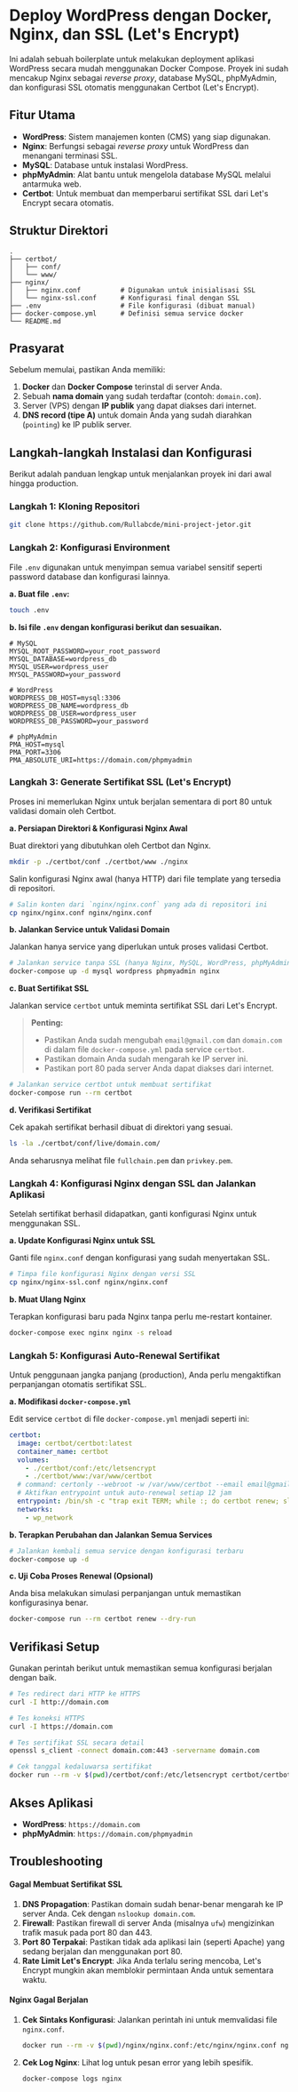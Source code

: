 # Deploy WordPress dengan Docker, Nginx, dan SSL (Let's Encrypt)

Ini adalah sebuah boilerplate untuk melakukan deployment aplikasi WordPress secara mudah menggunakan Docker Compose. Proyek ini sudah mencakup Nginx sebagai _reverse proxy_, database MySQL, phpMyAdmin, dan konfigurasi SSL otomatis menggunakan Certbot (Let's Encrypt).

## Fitur Utama

- **WordPress**: Sistem manajemen konten (CMS) yang siap digunakan.
- **Nginx**: Berfungsi sebagai _reverse proxy_ untuk WordPress dan menangani terminasi SSL.
- **MySQL**: Database untuk instalasi WordPress.
- **phpMyAdmin**: Alat bantu untuk mengelola database MySQL melalui antarmuka web.
- **Certbot**: Untuk membuat dan memperbarui sertifikat SSL dari Let's Encrypt secara otomatis.

## Struktur Direktori

```
.
├── certbot/
│   ├── conf/
│   └── www/
├── nginx/
│   ├── nginx.conf          # Digunakan untuk inisialisasi SSL
│   └── nginx-ssl.conf      # Konfigurasi final dengan SSL
├── .env                    # File konfigurasi (dibuat manual)
├── docker-compose.yml      # Definisi semua service docker
└── README.md
```

## Prasyarat

Sebelum memulai, pastikan Anda memiliki:

1.  **Docker** dan **Docker Compose** terinstal di server Anda.
2.  Sebuah **nama domain** yang sudah terdaftar (contoh: `domain.com`).
3.  Server (VPS) dengan **IP publik** yang dapat diakses dari internet.
4.  **DNS record (tipe A)** untuk domain Anda yang sudah diarahkan (`pointing`) ke IP publik server.

## Langkah-langkah Instalasi dan Konfigurasi

Berikut adalah panduan lengkap untuk menjalankan proyek ini dari awal hingga production.

### Langkah 1: Kloning Repositori

```bash
git clone https://github.com/Rullabcde/mini-project-jetor.git
```

### Langkah 2: Konfigurasi Environment

File `.env` digunakan untuk menyimpan semua variabel sensitif seperti password database dan konfigurasi lainnya.

**a. Buat file `.env`:**

```bash
touch .env
```

**b. Isi file `.env` dengan konfigurasi berikut dan sesuaikan.**

```env
# MySQL
MYSQL_ROOT_PASSWORD=your_root_password
MYSQL_DATABASE=wordpress_db
MYSQL_USER=wordpress_user
MYSQL_PASSWORD=your_password

# WordPress
WORDPRESS_DB_HOST=mysql:3306
WORDPRESS_DB_NAME=wordpress_db
WORDPRESS_DB_USER=wordpress_user
WORDPRESS_DB_PASSWORD=your_password

# phpMyAdmin
PMA_HOST=mysql
PMA_PORT=3306
PMA_ABSOLUTE_URI=https://domain.com/phpmyadmin
```

### Langkah 3: Generate Sertifikat SSL (Let's Encrypt)

Proses ini memerlukan Nginx untuk berjalan sementara di port 80 untuk validasi domain oleh Certbot.

**a. Persiapan Direktori & Konfigurasi Nginx Awal**

Buat direktori yang dibutuhkan oleh Certbot dan Nginx.

```bash
mkdir -p ./certbot/conf ./certbot/www ./nginx
```

Salin konfigurasi Nginx awal (hanya HTTP) dari file template yang tersedia di repositori.

```bash
# Salin konten dari `nginx/nginx.conf` yang ada di repositori ini
cp nginx/nginx.conf nginx/nginx.conf
```

**b. Jalankan Service untuk Validasi Domain**

Jalankan hanya service yang diperlukan untuk proses validasi Certbot.

```bash
# Jalankan service tanpa SSL (hanya Nginx, MySQL, WordPress, phpMyAdmin)
docker-compose up -d mysql wordpress phpmyadmin nginx
```

**c. Buat Sertifikat SSL**

Jalankan service `certbot` untuk meminta sertifikat SSL dari Let's Encrypt.

> **Penting:**
>
> - Pastikan Anda sudah mengubah `email@gmail.com` dan `domain.com` di dalam file `docker-compose.yml` pada service `certbot`.
> - Pastikan domain Anda sudah mengarah ke IP server ini.
> - Pastikan port 80 pada server Anda dapat diakses dari internet.

```bash
# Jalankan service certbot untuk membuat sertifikat
docker-compose run --rm certbot
```

**d. Verifikasi Sertifikat**

Cek apakah sertifikat berhasil dibuat di direktori yang sesuai.

```bash
ls -la ./certbot/conf/live/domain.com/
```

Anda seharusnya melihat file `fullchain.pem` dan `privkey.pem`.

### Langkah 4: Konfigurasi Nginx dengan SSL dan Jalankan Aplikasi

Setelah sertifikat berhasil didapatkan, ganti konfigurasi Nginx untuk menggunakan SSL.

**a. Update Konfigurasi Nginx untuk SSL**

Ganti file `nginx.conf` dengan konfigurasi yang sudah menyertakan SSL.

```bash
# Timpa file konfigurasi Nginx dengan versi SSL
cp nginx/nginx-ssl.conf nginx/nginx.conf
```

**b. Muat Ulang Nginx**

Terapkan konfigurasi baru pada Nginx tanpa perlu me-restart kontainer.

```bash
docker-compose exec nginx nginx -s reload
```

### Langkah 5: Konfigurasi Auto-Renewal Sertifikat

Untuk penggunaan jangka panjang (production), Anda perlu mengaktifkan perpanjangan otomatis sertifikat SSL.

**a. Modifikasi `docker-compose.yml`**

Edit service `certbot` di file `docker-compose.yml` menjadi seperti ini:

```yaml
certbot:
  image: certbot/certbot:latest
  container_name: certbot
  volumes:
    - ./certbot/conf:/etc/letsencrypt
    - ./certbot/www:/var/www/certbot
  # command: certonly --webroot -w /var/www/certbot --email email@gmail.com -d domain.com --agree-tos --no-eff-email # Baris ini dinonaktifkan setelah pembuatan sertifikat pertama
  # Aktifkan entrypoint untuk auto-renewal setiap 12 jam
  entrypoint: /bin/sh -c "trap exit TERM; while :; do certbot renew; sleep 12h & wait $$!; done;"
  networks:
    - wp_network
```

**b. Terapkan Perubahan dan Jalankan Semua Services**

```bash
# Jalankan kembali semua service dengan konfigurasi terbaru
docker-compose up -d
```

**c. Uji Coba Proses Renewal (Opsional)**

Anda bisa melakukan simulasi perpanjangan untuk memastikan konfigurasinya benar.

```bash
docker-compose run --rm certbot renew --dry-run
```

## Verifikasi Setup

Gunakan perintah berikut untuk memastikan semua konfigurasi berjalan dengan baik.

```bash
# Tes redirect dari HTTP ke HTTPS
curl -I http://domain.com

# Tes koneksi HTTPS
curl -I https://domain.com

# Tes sertifikat SSL secara detail
openssl s_client -connect domain.com:443 -servername domain.com

# Cek tanggal kedaluwarsa sertifikat
docker run --rm -v $(pwd)/certbot/conf:/etc/letsencrypt certbot/certbot certificates
```

## Akses Aplikasi

- **WordPress**: `https://domain.com`
- **phpMyAdmin**: `https://domain.com/phpmyadmin`

## Troubleshooting

#### Gagal Membuat Sertifikat SSL

1.  **DNS Propagation**: Pastikan domain sudah benar-benar mengarah ke IP server Anda. Cek dengan `nslookup domain.com`.
2.  **Firewall**: Pastikan firewall di server Anda (misalnya `ufw`) mengizinkan trafik masuk pada port 80 dan 443.
3.  **Port 80 Terpakai**: Pastikan tidak ada aplikasi lain (seperti Apache) yang sedang berjalan dan menggunakan port 80.
4.  **Rate Limit Let's Encrypt**: Jika Anda terlalu sering mencoba, Let's Encrypt mungkin akan memblokir permintaan Anda untuk sementara waktu.

#### Nginx Gagal Berjalan

1.  **Cek Sintaks Konfigurasi**: Jalankan perintah ini untuk memvalidasi file `nginx.conf`.
    ```bash
    docker run --rm -v $(pwd)/nginx/nginx.conf:/etc/nginx/nginx.conf nginx nginx -t
    ```
2.  **Cek Log Nginx**: Lihat log untuk pesan error yang lebih spesifik.
    ```bash
    docker-compose logs nginx
    ```
